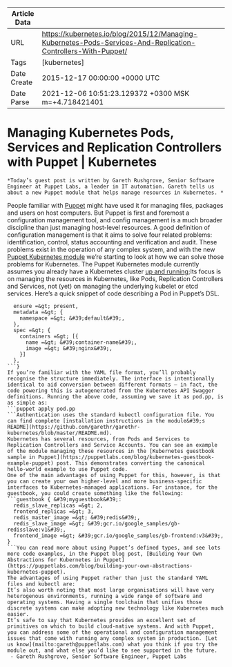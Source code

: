 |             Article Data             ||
| ----------------- | ----------------- |
| URL               | https://kubernetes.io/blog/2015/12/Managing-Kubernetes-Pods-Services-And-Replication-Controllers-With-Puppet/        |
| Tags              | [kubernetes]       |
| Date Create       | 2015-12-17 00:00:00 &#43;0000 UTC |
| Date Parse        | 2021-12-06 10:51:23.129372 &#43;0300 MSK m=&#43;4.718421401  |

#  Managing Kubernetes Pods, Services and Replication Controllers with Puppet  | Kubernetes

	
	
	
	
	*Today’s guest post is written by Gareth Rushgrove, Senior Software Engineer at Puppet Labs, a leader in IT automation. Gareth tells us about a new Puppet module that helps manage resources in Kubernetes. *
People familiar with [Puppet](https://github.com/puppetlabs/puppet) might have used it for managing files, packages and users on host computers. But Puppet is first and foremost a configuration management tool, and config management is a much broader discipline than just managing host-level resources. A good definition of configuration management is that it aims to solve four related problems: identification, control, status accounting and verification and audit. These problems exist in the operation of any complex system, and with the new [Puppet Kubernetes module](https://forge.puppetlabs.com/garethr/kubernetes) we’re starting to look at how we can solve those problems for Kubernetes.
The Puppet Kubernetes module currently assumes you already have a Kubernetes cluster [up and running](/docs/tutorials/kubernetes-basics/);Its focus is on managing the resources in Kubernetes, like Pods, Replication Controllers and Services, not (yet) on managing the underlying kubelet or etcd services. Here’s a quick snippet of code describing a Pod in Puppet’s DSL.
```kubernetes_pod { &#39;sample-pod&#39;:
  ensure =&gt; present,
  metadata =&gt; {
    namespace =&gt; &#39;default&#39;,
  },
  spec =&gt; {
    containers =&gt; [{
      name =&gt; &#39;container-name&#39;,
      image =&gt; &#39;nginx&#39;,
    }]
  },
```}
If you’re familiar with the YAML file format, you’ll probably recognise the structure immediately. The interface is intentionally identical to aid conversion between different formats — in fact, the code powering this is autogenerated from the Kubernetes API Swagger definitions. Running the above code, assuming we save it as pod.pp, is as simple as:
```puppet apply pod.pp
```Authentication uses the standard kubectl configuration file. You can find complete [installation instructions in the module&#39;s README](https://github.com/garethr/garethr-kubernetes/blob/master/README.md).
Kubernetes has several resources, from Pods and Services to Replication Controllers and Service Accounts. You can see an example of the module managing these resources in the [Kubernetes guestbook sample in Puppet](https://puppetlabs.com/blog/kubernetes-guestbook-example-puppet) post. This demonstrates converting the canonical hello-world example to use Puppet code.
One of the main advantages of using Puppet for this, however, is that you can create your own higher-level and more business-specific interfaces to Kubernetes-managed applications. For instance, for the guestbook, you could create something like the following:
```guestbook { &#39;myguestbook&#39;:
  redis_slave_replicas =&gt; 2,
  frontend_replicas =&gt; 3,
  redis_master_image =&gt; &#39;redis&#39;,
  redis_slave_image =&gt; &#39;gcr.io/google_samples/gb-redisslave:v1&#39;,
  frontend_image =&gt; &#39;gcr.io/google_samples/gb-frontend:v3&#39;,     
}
```You can read more about using Puppet’s defined types, and see lots more code examples, in the Puppet blog post, [Building Your Own Abstractions for Kubernetes in Puppet](https://puppetlabs.com/blog/building-your-own-abstractions-kubernetes-puppet).
The advantages of using Puppet rather than just the standard YAML files and kubectl are:
It’s also worth noting that most large organisations will have very heterogenous environments, running a wide range of software and operating systems. Having a single toolchain that unifies those discrete systems can make adopting new technology like Kubernetes much easier.
It’s safe to say that Kubernetes provides an excellent set of primitives on which to build cloud-native systems. And with Puppet, you can address some of the operational and configuration management issues that come with running any complex system in production. [Let us know](mailto:gareth@puppetlabs.com) what you think if you try the module out, and what else you’d like to see supported in the future.
 - Gareth Rushgrove, Senior Software Engineer, Puppet Labs


	

	


